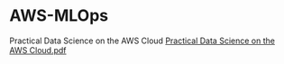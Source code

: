 # AWS-MLOps
Practical Data Science on the AWS Cloud 
[Practical Data Science on the AWS Cloud.pdf](https://github.com/adigew/AWS-MLOps/files/10753237/Practical.Data.Science.on.the.AWS.Cloud.pdf)

